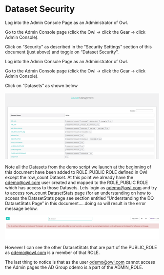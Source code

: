 # Dataset Security

Log into the Admin Console Page as an Administrator of Owl.

Go to the Admin Console page (click the Owl -> click the Gear -> click Admin Console).

Click on “Security” as described in the “Security Settings” section of this document (just above) and toggle on “Dataset Security”.  &#x20;

Log into the Admin Console Page as an Administrator of Owl.

Go to the Admin Console page (click the Owl -> click the Gear -> click Admin Console).

Click on “Datasets” as shown below

![](<../../../.gitbook/assets/Screen Shot 2019-09-05 at 11.07.43 PM.png>)

Note all the Datasets from the demo script we launch at the beginning of this document have been added to ROLE\_PUBLIC ROLE defined in Owl except the row\_count Dataset.  At this point we already have the [odemo@owl.com](mailto:odemo@owl.com) user created and mapped to the ROLE\_PUBLIC ROLE which has access to those Datasets.  Lets login as [odemo@owl.com](mailto:odemo@owl.com) and try to access row\_count DatasetStats page (for an understanding on how to access the DatasetStats page see section entitled “Understanding the DQ DatasetStats Page” in this document…..doing so will result in the error message below.

![](<../../../.gitbook/assets/Screen Shot 2019-09-05 at 11.08.43 PM.png>)

However I can see the other DatasetStats that are part of the PUBLIC\_ROLE as [odemo@owl.com](mailto:odemo@owl.com) is a member of that ROLE.

The last thing to notice is that as the user [odemo@owl.com](mailto:odemo@owl.com) cannot access the Admin pages the AD Group odemo is a part of the ADMIN\_ROLE.

